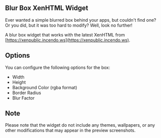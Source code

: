 Blur Box XenHTML Widget
-----------------------------------

Ever wanted a simple blurred box behind your apps, but couldn't find one? Or you did, but it was too hard to modify? Well, look no further!

A blur box widget that works with the latest XenHTML from [https://xenpublic.incendo.ws](https://xenpublic.incendo.ws).


## Options

You can configure the following options for the box:
* Width
* Height
* Background Color (rgba format)
* Border Radius
* Blur Factor


Note
----

Please note that the widget do not include any themes, wallpapers, or any other modifications that may appear in the preview screenshots.
